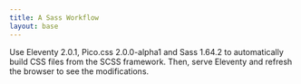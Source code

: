 ```yaml
---
title: A Sass Workflow
layout: base
---
```

Use Eleventy 2.0.1, Pico.css 2.0.0-alpha1 and Sass 1.64.2 to automatically build CSS files from the SCSS framework. Then, serve Eleventy and refresh the browser to see the modifications.